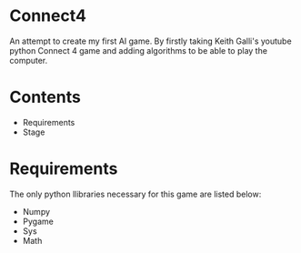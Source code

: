 # Connect4
An attempt to create my first AI game. By firstly taking Keith Galli's youtube python Connect 4 game and adding algorithms to be able to play the computer.

# Contents
- Requirements
- Stage

# Requirements
The only python llibraries necessary for this game are listed below:
- Numpy
- Pygame
- Sys
- Math
